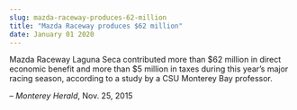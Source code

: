 ```yaml
---
slug: mazda-raceway-produces-62-million
title: "Mazda Raceway produces $62 million"
date: January 01 2020
---
```


<p>Mazda Raceway Laguna Seca contributed more than $62 million in direct economic benefit and more than $5 million in taxes during this year’s major racing season, according to a study by a CSU Monterey Bay professor.
</p><p>– <em>Monterey Herald</em>, Nov. 25, 2015
</p>

